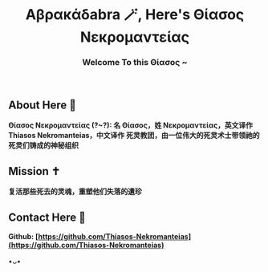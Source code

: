 <h1 align="center">Αβρακάδabra 🪄, Here's Θίασος Νεκρομαντείας</h1>
<h3 align="center">Welcome To this Θίασος ~</h3>
</br>

## About Here 🎩
**Θίασος Νεκρομαντείας (?~?): 名 Θίασος，姓 Νεκρομαντείας，英文译作 Thiasos Nekromanteias，中文译作 死灵教团，由一位伟大的死灵术士带领祂的死灵们铸成的神秘组织**

## Mission ✝️
**复活那些死去的灵魂，重塑他们失落的遺珍**

## Contact Here 👻
**Github: [https://github.com/Thiasos-Nekromanteias](https://github.com/Thiasos-Nekromanteias)**

•ᴗ•
